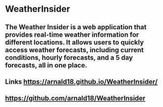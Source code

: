 # WeatherInsider

## The Weather Insider is a web application that provides real-time weather information for different locations. It allows users to quickly access weather forecasts, including current conditions, hourly forecasts, and a 5 day forecasts, all in one place.

## Links https://arnald18.github.io/WeatherInsider/

## https://github.com/arnald18/WeatherInsider
